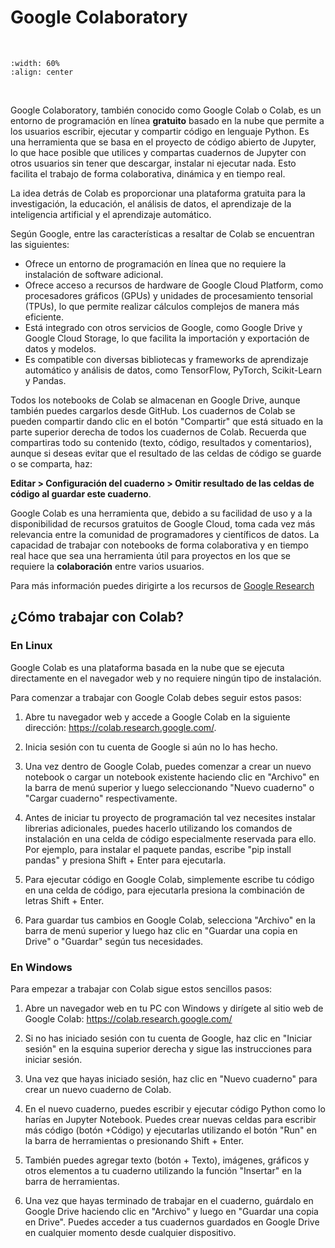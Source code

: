 # Google Colaboratory

<br>

```{image} Colaboratory-logo.png
:width: 60%
:align: center
```

<br>

Google Colaboratory, también conocido como Google Colab o Colab, es un entorno
de programación en línea **gratuito** basado en la nube que permite a los
usuarios escribir, ejecutar y compartir código en lenguaje Python. Es una
herramienta que se basa en el proyecto de código abierto de Jupyter, lo que
hace posible que utilices y compartas cuadernos de Jupyter con otros usuarios
sin tener que descargar, instalar ni ejecutar nada. Esto facilita el trabajo de
forma colaborativa, dinámica y en tiempo real. 

La idea detrás de Colab es proporcionar una plataforma gratuita para la
investigación, la educación, el análisis de datos, el aprendizaje de la
inteligencia artificial y el aprendizaje automático.

Según Google, entre las características a resaltar de Colab se encuentran las
siguientes:

- Ofrece un entorno de programación en línea que no requiere la instalación de
  software adicional.
- Ofrece acceso a recursos de hardware de Google Cloud Platform, como
  procesadores gráficos (GPUs) y unidades de procesamiento tensorial (TPUs), lo
  que permite realizar cálculos complejos de manera más eficiente.
- Está integrado con otros servicios de Google, como Google Drive y Google
  Cloud Storage, lo que facilita la importación y exportación de datos y
  modelos.
- Es compatible con diversas bibliotecas y frameworks de aprendizaje automático
  y análisis de datos, como TensorFlow, PyTorch, Scikit-Learn y Pandas.

Todos los notebooks de Colab se almacenan en Google Drive, aunque también
puedes cargarlos desde GitHub. Los cuadernos de Colab se pueden compartir dando
clic en el botón "Compartir" que está situado en la parte superior derecha de
todos los cuadernos de Colab. Recuerda que compartiras todo su contenido
(texto, código, resultados y comentarios), aunque si deseas evitar que el
resultado de las celdas de código se guarde o se comparta, haz: 

**Editar > Configuración del cuaderno > Omitir resultado de las celdas de código al
guardar este cuaderno**. 

Google Colab es una herramienta que, debido a su facilidad de uso y a la
disponibilidad de recursos gratuitos de Google Cloud, toma cada vez más
relevancia entre la comunidad de programadores y científicos de datos. La
capacidad de trabajar con notebooks de forma colaborativa y en tiempo real hace
que sea una herramienta útil para proyectos en los que se requiere la
**colaboración** entre varios usuarios. 

Para más información puedes dirigirte a los recursos de [Google
Research](https://research.google.com/colaboratory/intl/es/faq.html#:~:text=Colaboratory%2C%20o%20%22Colab%22%20para,an%C3%A1lisis%20de%20datos%20y%20educaci%C3%B3n.)

## ¿Cómo trabajar con Colab?

### En Linux

Google Colab es una plataforma basada en la nube que se ejecuta directamente en
el navegador web y no requiere ningún tipo de instalación. 

Para comenzar a trabajar con Google Colab debes seguir estos pasos:

1. Abre tu navegador web y accede a Google Colab en la siguiente dirección:
https://colab.research.google.com/.

2. Inicia sesión con tu cuenta de Google si aún no lo has hecho.

3. Una vez dentro de Google Colab, puedes comenzar a crear un nuevo notebook o
cargar un notebook existente haciendo clic en "Archivo" en la barra de menú
superior y luego seleccionando "Nuevo cuaderno" o "Cargar cuaderno"
respectivamente.

4. Antes de iniciar tu proyecto de programación tal vez necesites instalar
librerias adicionales, puedes hacerlo utilizando los comandos de instalación en
una celda de código especialmente reservada para ello. Por ejemplo, para
instalar el paquete pandas, escribe "pip install pandas" y presiona Shift +
Enter para ejecutarla.

5. Para ejecutar código en Google Colab, simplemente escribe tu código en una
celda de código, para ejecutarla presiona la combinación de letras Shift +
Enter.

6. Para guardar tus cambios en Google Colab, selecciona "Archivo" en la barra de
menú superior y luego haz clic en "Guardar una copia en Drive" o "Guardar"
según tus necesidades.

### En Windows

Para empezar a trabajar con Colab sigue estos sencillos pasos:

1. Abre un navegador web en tu PC con Windows y dirígete al sitio web de Google
   Colab: https://colab.research.google.com/

2. Si no has iniciado sesión con tu cuenta de Google, haz clic en "Iniciar
   sesión" en la esquina superior derecha y sigue las instrucciones para
   iniciar sesión.

3. Una vez que hayas iniciado sesión, haz clic en "Nuevo cuaderno" para crear
   un nuevo cuaderno de Colab.

4. En el nuevo cuaderno, puedes escribir y ejecutar código Python como lo
   harías en Jupyter Notebook. Puedes crear nuevas celdas para escribir más
   código (botón +Código) y ejecutarlas utilizando el botón "Run" en la barra de
   herramientas o presionando Shift + Enter.

5. También puedes agregar texto (botón + Texto), imágenes, gráficos y otros
   elementos a tu cuaderno utilizando la función "Insertar" en la barra de
   herramientas.

6. Una vez que hayas terminado de trabajar en el cuaderno, guárdalo en Google
   Drive haciendo clic en "Archivo" y luego en "Guardar una copia en Drive".
   Puedes acceder a tus cuadernos guardados en Google Drive en cualquier momento
   desde cualquier dispositivo.



